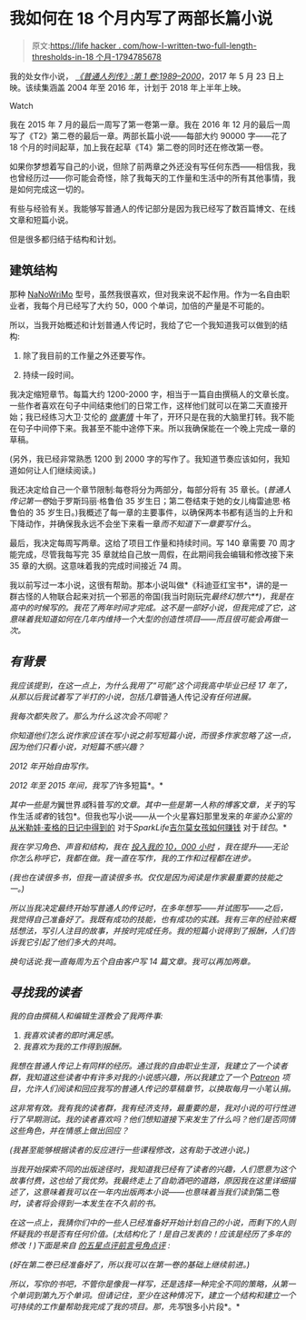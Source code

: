 # 我如何在 18 个月内写了两部长篇小说

> 原文:[https://life hacker . com/how-I-written-two-full-length-thresholds-in-18 个月-1794785678](https://lifehacker.com/how-i-wrote-two-full-length-novels-in-18-months-1794785678)

我的处女作小说， [*《普通人列传》:第 1 卷:1989–2000*](https://books.pronoun.com/the-biographies-of-ordinary-people/)，2017 年 5 月 23 日上映。该续集涵盖 2004 年至 2016 年，计划于 2018 年上半年上映。

Watch

我在 2015 年 7 月的最后一周写了第一卷第一章。我在 2016 年 12 月的最后一周写了《T2》第二卷的最后一章。两部长篇小说——每部大约 90000 字——花了 18 个月的时间起草，加上我在起草《T4》第二卷的同时还在修改第一卷。

如果你梦想着写自己的小说，但除了前两章之外还没有写任何东西——相信我，我也曾经历过——你可能会奇怪，除了我每天的工作量和生活中的所有其他事情，我是如何完成这一切的。

有些与经验有关。我能够写普通人的传记部分是因为我已经写了数百篇博文、在线文章和短篇小说。

但是很多都归结于结构和计划。

## 建筑结构

那种 [NaNoWriMo](http://nanowrimo.org/) 型号，虽然我很喜欢，但对我来说不起作用。作为一名自由职业者，我每个月已经写了大约 50，000 个单词，加倍的产量是不可能的。

所以，当我开始概述和计划普通人传记时，我给了它一个我知道我可以做到的结构:

1.  除了我目前的工作量之外还要写作。

2.  持续一段时间。

我决定缩短章节。每篇大约 1200-2000 字，相当于一篇自由撰稿人的文章长度。一些作者喜欢在句子中间结束他们的日常工作，这样他们就可以在第二天直接开始；我已经练习大卫·艾伦的 [*做事情*](http://lifehacker.com/productivity-101-a-primer-to-the-getting-things-done-1551880955) 十年了，开环只是在我的大脑里打转。我不能在句子中间停下来。我甚至不能中途停下来。所以我确保能在一个晚上完成一章的草稿。

(另外，我已经非常熟悉 1200 到 2000 字的写作了。我知道节奏应该如何，我知道如何让人们继续阅读。)

我还决定给自己一个章节限制:每卷将分为两部分，每部分将有 35 章长。(*普通人传记第一卷*始于罗斯玛丽·格鲁伯 35 岁生日；第二卷结束于她的女儿梅雷迪思·格鲁伯的 35 岁生日。)我概述了每一章的主要事件，以确保两本书都有适当的上升和下降动作，并确保我永远不会坐下来看一章*而不知道下一章要写什么*。

最后，我决定每周写两章。这给了项目工作量和持续时间。写 140 章需要 70 周才能完成，尽管我每写完 35 章就给自己放一周假，在此期间我会编辑和修改接下来 35 章的大纲。这意味着我的完成时间接近 74 周。

我以前写过一本小说，这很有帮助。那本小说叫做*《科迪亚红宝书*，讲的是一群古怪的人物联合起来对抗一个邪恶的帝国(我当时刚玩完*最终幻想六**)，我是在高中的时候写的。我花了两年时间才完成。这不是一部好小说，但我完成了它，这意味着我知道如何在几年内维持一个大型的创造性项目——而且很可能会再做一次。*

## *有背景*

*我应该提到，在这一点上，为什么我用了“可能”这个词我高中毕业已经 17 年了，从那以后我试着写了半打的小说，包括几章*普通人传记*没有任何进展。*

*我每次都失败了。那么为什么这次会不同呢？*

*你知道他们怎么说作家应该在写小说之前写短篇小说，而很多作家忽略了这一点，因为他们只看小说，对短篇不感兴趣？*

*2012 年开始自由写作。*

*2012 年至 2015 年间，我写了*许多短篇*。*

*其中一些是为*翼世界*或*科普*写的文章。其中一些是第一人称的博客文章，关于*的写作生活*或者*的钱包*。但我也写小说——从一个火星寡妇那里发来的*年鉴办公室的*[从米勒娃·麦格的日记中得到的](http://community.sparknotes.com/2016/05/20/from-the-diaries-of-minerva-mcgonagall-july-14-1955) 对于*SparkLife*[吉尔莫女孩如何赚钱](https://thebillfold.com/how-gilmore-girls-do-money-richard-gilmore-d92b6766ca8e) 对于*钱包*。*

*我在学习角色、声音和结构，我在 [投入我的 10，000 小时](http://lifehacker.com/study-shows-that-10-000-hours-of-practice-isnt-the-magi-1601141560) ，我在提升——无论你怎么称呼它，我都在做。我一直在写作，我的工作和过程都在进步。*

*(我也在读很多书，但我一直读很多书。仅仅是因为阅读是作家最重要的技能之一。)*

*所以当我决定最终开始写普通人的传记时，在多年想写——并试图写——之后，我觉得自己准备好了。我既有成功的技能，也有成功的实践。我有三年的经验来概括想法，写引人注目的故事，并按时完成任务。我的短篇小说得到了报酬，人们告诉我它引起了他们多大的共鸣。*

*换句话说:我一直每周为五个自由客户写 14 篇文章。我可以再加两章。*

## *寻找我的读者*

*我的自由撰稿人和编辑生涯教会了我两件事:*

1.  *我喜欢读者的即时满足感。*
2.  *我喜欢为我的工作得到报酬。*

*我想在普通人传记上有同样的经历。通过我的自由职业生涯，我建立了一个读者群，我知道这些读者中有许多对我的小说感兴趣，所以我建立了一个 [Patreon](https://www.patreon.com/NicoleDieker) 项目，允许人们阅读和回应我写的普通人传记的草稿章节，以换取每月一小笔认捐。*

*这非常有效。我有我的读者群，我有经济支持，最重要的是，我对小说的可行性进行了早期测试。我的读者喜欢吗？他们想知道接下来发生了什么吗？他们是否同情这些角色，并在情感上做出回应？*

*(我甚至能够根据读者的反应进行一些课程修改，这有助于改进小说。)*

*当我开始探索不同的出版途径时，我知道我已经有了读者的兴趣，人们愿意为这个故事付费，这也给了我优势。我最终走上了自助酒吧的道路，原因我在这里详细描述了，这意味着我可以在一年内出版两本小说——也意味着当我们读到*第二卷*时，读者将会得到一本发生在不久前的书。*

*在这一点上，我猜你们中的一些人已经准备好开始计划自己的小说，而剩下的人则怀疑我的书是否有任何价值。(太结构化了！是自己发表的！应该是经历了多年的修改！)下面是来自 [的五星点评前言号角点评](https://www.forewordreviews.com/reviews/the-biographies-of-ordinary-people/) :*

*(好在第二卷已经准备好了，所以我可以在第一卷的基础上继续前进。)*

*所以，写你的书吧，不管你是像我一样写，还是选择一种完全不同的策略，从第一个单词到第九万个单词。但请记住，至少在这种情况下，建立一个结构和建立一个可持续的工作量帮助我完成了我的项目。那，先写*很多小片段*。*